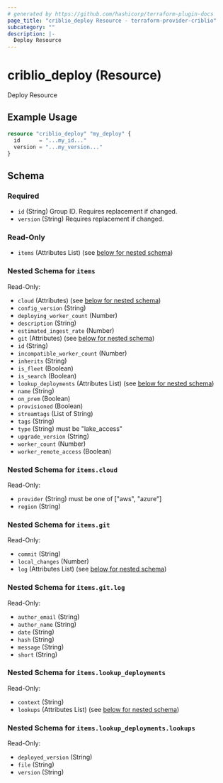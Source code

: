 ```yaml
---
# generated by https://github.com/hashicorp/terraform-plugin-docs
page_title: "criblio_deploy Resource - terraform-provider-criblio"
subcategory: ""
description: |-
  Deploy Resource
---
```


# criblio_deploy (Resource)

Deploy Resource

## Example Usage

```terraform
resource "criblio_deploy" "my_deploy" {
  id      = "...my_id..."
  version = "...my_version..."
}
```

<!-- schema generated by tfplugindocs -->
## Schema

### Required

- `id` (String) Group ID. Requires replacement if changed.
- `version` (String) Requires replacement if changed.

### Read-Only

- `items` (Attributes List) (see [below for nested schema](#nestedatt--items))

<a id="nestedatt--items"></a>
### Nested Schema for `items`

Read-Only:

- `cloud` (Attributes) (see [below for nested schema](#nestedatt--items--cloud))
- `config_version` (String)
- `deploying_worker_count` (Number)
- `description` (String)
- `estimated_ingest_rate` (Number)
- `git` (Attributes) (see [below for nested schema](#nestedatt--items--git))
- `id` (String)
- `incompatible_worker_count` (Number)
- `inherits` (String)
- `is_fleet` (Boolean)
- `is_search` (Boolean)
- `lookup_deployments` (Attributes List) (see [below for nested schema](#nestedatt--items--lookup_deployments))
- `name` (String)
- `on_prem` (Boolean)
- `provisioned` (Boolean)
- `streamtags` (List of String)
- `tags` (String)
- `type` (String) must be "lake_access"
- `upgrade_version` (String)
- `worker_count` (Number)
- `worker_remote_access` (Boolean)

<a id="nestedatt--items--cloud"></a>
### Nested Schema for `items.cloud`

Read-Only:

- `provider` (String) must be one of ["aws", "azure"]
- `region` (String)


<a id="nestedatt--items--git"></a>
### Nested Schema for `items.git`

Read-Only:

- `commit` (String)
- `local_changes` (Number)
- `log` (Attributes List) (see [below for nested schema](#nestedatt--items--git--log))

<a id="nestedatt--items--git--log"></a>
### Nested Schema for `items.git.log`

Read-Only:

- `author_email` (String)
- `author_name` (String)
- `date` (String)
- `hash` (String)
- `message` (String)
- `short` (String)



<a id="nestedatt--items--lookup_deployments"></a>
### Nested Schema for `items.lookup_deployments`

Read-Only:

- `context` (String)
- `lookups` (Attributes List) (see [below for nested schema](#nestedatt--items--lookup_deployments--lookups))

<a id="nestedatt--items--lookup_deployments--lookups"></a>
### Nested Schema for `items.lookup_deployments.lookups`

Read-Only:

- `deployed_version` (String)
- `file` (String)
- `version` (String)
